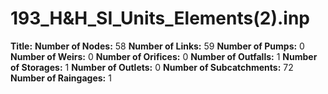 # 193_H&H_SI_Units_Elements(2).inp
**Title:** 
**Number of Nodes:** 58
**Number of Links:** 59
**Number of Pumps:** 0
**Number of Weirs:** 0
**Number of Orifices:** 0
**Number of Outfalls:** 1
**Number of Storages:** 1
**Number of Outlets:** 0
**Number of Subcatchments:** 72
**Number of Raingages:** 1
